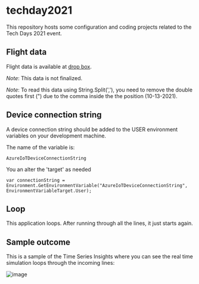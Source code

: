 # techday2021

This repository hosts some configuration and coding projects related to the Tech Days 2021 event.

## Flight data

Flight data is available at [drop box](https://www.dropbox.com/s/pj2ey7yfyjfifk3/BA874_29622329.csv?dl=0).

*Note*: This data is not finalized.

*Note*: To read this data using String.Split(','), you need to remove the double quotes first (") due to the comma inside the the position (10-13-2021).  

## Device connection string

A device connection string should be added to the USER environment variables on your development machine.

The name of the variable is:

    AzureIoTDeviceConnectionString

You an alter the 'target' as needed

    var connectionString = Environment.GetEnvironmentVariable("AzureIoTDeviceConnectionString", EnvironmentVariableTarget.User);

## Loop

This application loops. After running through all the lines, it just starts again.

## Sample outcome

This is a sample of the Time Series Insights where you can see the real time simulation loops through the incoming lines:

![image](https://user-images.githubusercontent.com/694737/137129971-9d008a29-e30a-4fd3-a2b2-ce7c75590236.png)
